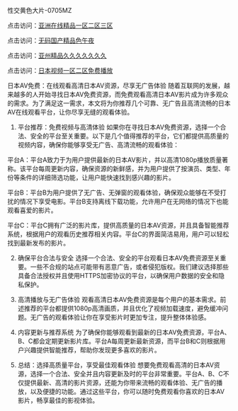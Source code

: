 
性交黄色大片-0705MZ

点击访问：<a href="https://heiliaoxwd5i8.pages.dev">亚洲在线精品一区二区三区</a>

点击访问：<a href="https://heiliaowt0d7p.pages.dev">无码国产精品色午夜</a>

点击访问：<a href="https://heiliaoga6s9v.pages.dev">亚州精品久久久久久久久</a>

点击访问：<a href="https://heiliaoow5kzm.pages.dev">日本视频一区二区免费播放</a>




日本AV免费：在线观看高清日本AV资源，尽享无广告体验
随着互联网的发展，越来越多的人开始寻找日本AV免费资源，而免费观看高清日本AV影片成为许多观众的需求。为了满足这一需求，本文将为你推荐几个可靠、无广告且高清流畅的日本AV在线观看平台，让你尽享无缝的观看体验。

1. 平台推荐：免费视频与高清体验
如果你在寻找日本AV免费资源，选择一个合法、安全的平台至关重要。以下是几个值得推荐的平台，它们都提供高质量的视频内容，确保你能够享受无广告、高清流畅的观看体验：

平台A：平台A致力于为用户提供最新的日本AV影片，并以高清1080p播放质量著称。该平台每周更新内容，确保资源的新鲜感，并为用户提供了按演员、类型、年份等条件的详细筛选功能，让用户能快速找到感兴趣的影片。

平台B：平台B为用户提供了无广告、无弹窗的观看体验，确保观众能够在不受打扰的情况下享受电影。平台B支持离线下载功能，允许用户在无网络的情况下也能观看喜爱的影片。

平台C：平台C拥有广泛的影片库，提供高质量的日本AV资源，并且具备智能推荐系统，根据用户的观看历史推荐相关内容。平台C的界面简洁易用，用户可以轻松找到最新发布的影片。

2. 确保平台合法与安全
选择一个合法、安全的平台观看日本AV免费资源至关重要。一些不合规的站点可能带有恶意广告，或者侵犯版权。我们建议选择那些具备合法授权并且使用HTTPS加密协议的平台，以确保用户数据的安全和隐私保护。

3. 高清播放与无广告体验
观看高清日本AV免费资源是每个用户的基本需求。前述推荐的平台都提供1080p高清画质，并且优化了视频加载速度，避免缓冲问题。无广告的观看体验让你在享受影片时更加专注，提升整体体验感。

4. 内容更新与推荐系统
为了确保你能够观看到最新的日本AV免费资源，平台A、B、C都会定期更新影片库。平台A每周更新最新资源，而平台B和C则根据用户兴趣提供智能推荐，帮助你发现更多喜欢的影片。

5. 总结：选择高质量平台，享受最佳观看体验
想要免费观看高清的日本AV资源，选择一个合法、安全并且内容更新及时的平台非常重要。平台A、B、C不仅提供最新、高清的影片资源，还能为你带来流畅的观看体验、无广告的播放，以及便捷的功能。通过这些平台，你可以随时免费观看你喜欢的日本AV影片，畅享最佳的影视体验。









<span style="display:none;">[Canonical link](  ）</span>
